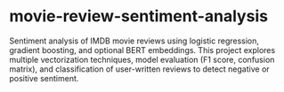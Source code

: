 # movie-review-sentiment-analysis
Sentiment analysis of IMDB movie reviews using logistic regression, gradient boosting, and optional BERT embeddings. This project explores multiple vectorization techniques, model evaluation (F1 score, confusion matrix), and classification of user-written reviews to detect negative or positive sentiment.
